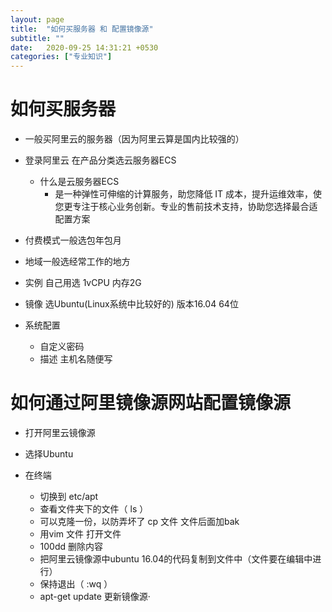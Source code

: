 ```yaml
---
layout: page
title:  "如何买服务器 和 配置镜像源"
subtitle: ""
date:   2020-09-25 14:31:21 +0530
categories: ["专业知识"]
---
```

# 如何买服务器

- 一般买阿里云的服务器（因为阿里云算是国内比较强的）

- 登录阿里云 在产品分类选云服务器ECS 
    - 什么是云服务器ECS 
        - 是一种弹性可伸缩的计算服务，助您降低 IT 成本，提升运维效率，使您更专注于核心业务创新。专业的售前技术支持，协助您选择最合适配置方案
- 付费模式一般选包年包月

- 地域一般选经常工作的地方

- 实例 自己用选 1vCPU 内存2G

- 镜像 选Ubuntu(Linux系统中比较好的) 版本16.04 64位

- 系统配置 
    - 自定义密码
    - 描述 主机名随便写



# 如何通过阿里镜像源网站配置镜像源

- 打开阿里云镜像源

- 选择Ubuntu

- 在终端 
    - 切换到 etc/apt
    - 查看文件夹下的文件（ ls ）
    - 可以克隆一份，以防弄坏了 cp  文件  文件后面加bak
    - 用vim 文件  打开文件
    - 100dd 删除内容
    - 把阿里云镜像源中ubuntu 16.04的代码复制到文件中（文件要在编辑中进行）
    - 保持退出（ :wq ）
    - apt-get update 更新镜像源·
        